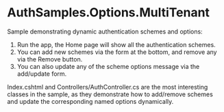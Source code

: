 AuthSamples.Options.MultiTenant
=================

Sample demonstrating dynamic authentication schemes and options:
1. Run the app, the Home page will show all the authentication schemes.
2. You can add new schemes via the form at the bottom, and remove any via the Remove button.
3. You can also update any of the scheme options message via the add/update form.

Index.cshtml and Controllers/AuthController.cs are the most interesting classes in the sample,
as they demonstrate how to add/remove schemes and update the corresponding named options dynamically.
